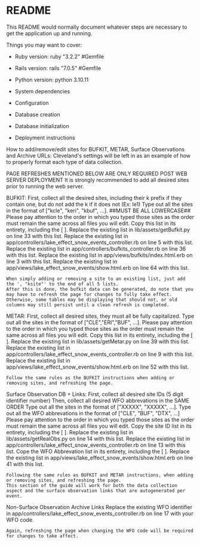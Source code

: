 # README

This README would normally document whatever steps are necessary to get the
application up and running.

Things you may want to cover:

* Ruby version: ruby "3.2.2" #Gemfile
* Rails version: rails "7.0.5" #Gemfile
* Python version: python 3.10.11

* System dependencies

* Configuration

* Database creation

* Database initialization

* Deployment instructions

How to add/remove/edit sites for BUFKIT, METAR, Surface Observations and Archive URLs:
Cleveland's settings will be left in as an example of how to properly format each type of data collection.

PAGE REFRESHES MENTIONED BELOW ARE ONLY REQUIRED POST WEB SERVER DEPLOYMENT
It is strongly recommended to add all desired sites prior to running the web server.

BUFKIT:
    First, collect all the desired sites, including their k prefix if they contain one, but do not add the k if it does not (Ex: le1)
    Type out all the sites in the format of ["kcle", "keri", "kbuf", ...]. ##MUST BE ALL LOWERCASE##
    Please pay attention to the order in which you typed those sites as the order must remain the same across all files you will edit.
    Copy this list in its entirety, including the [ ].
    Replace the existing list in lib/assets/getBufkit.py on line 33 with this list.
    Replace the existing list in app/controllers/lake_effect_snow_events_controller.rb on line 5 with this list.
    Replace the existing list in app/controllers/bufkits_controller.rb on line 36 with this list.
    Replace the existing list in app/views/bufkits/index.html.erb on line 3 with this list.
    Replace the existing list in app/views/lake_effect_snow_events/show.html.erb on line 64 with this list.

    When simply adding or removing a site to an existing list, just add the ', "ksite"' to the end of all 5 lists.
    After this is done, the bufkit data can be generated, do note that you may have to refresh the page for changes to fully take effect.
    Otherwise, some tables may be displaying that should not, or old columns may still persist until a clean refresh is completed.

METAR:
    First, collect all desired sites, they must all be fully capitalized.
    Type out all the sites in the format of ["CLE","ERI","BUF", ...].
    Please pay attention to the order in which you typed those sites as the order must remain the same across all files you will edit.
    Copy this list in its entirety, including the [ ].
    Replace the existing list in lib/assets/getMetar.py on line 39 with this list.
    Replace the existing list in app/controllers/lake_effect_snow_events_controller.rb on line 9 with this list.
    Replace the existing list in app/views/lake_effect_snow_events/show.html.erb on line 52 with this list.

    Follow the same rules as the BUFKIT instructions when adding or removing sites, and refreshing the page.

Surface Observation DB + Links:
    First, collect all desired site IDs (5 digit identifier number)
    Then, collect all desired WFO abbrevations in the SAME ORDER
    Type out all the sites in the format of ["XXXXX", "XXXXX", ...].
    Type out all the WFO abbrevations in the format of ["CLE", "BUF", "DTX", ...]
    Please pay attention to the order in which you typed those sites as the order must remain the same across all files you will edit.
    Copy the site ID list in its entirety, including the [ ].
    Replace the existing list in lib/assets/getRealObs.py on line 14 with this list.
    Replace the existing list in app/controllers/lake_effect_snow_events_controller.rb on line 13 with this list.
    Cope the WFO Abbrevation list  in its entirety, including the [ ].
    Replace the existing list in app/views/lake_effect_snow_events/show.html.erb on line 41 with this list.

    Following the same rules as BUFKIT and METAR instructions, when adding or removing sites, and refreshing the page.
    This section of the guide will work for both the data collection aspect and the surface observation links that are autogenerated per event.

Non-Surface Observation Archive Links
    Replace the existing WFO identifier in app/controllers/lake_effect_snow_events_controller.rb on line 17 with your WFO code.

    Again, refreshing the page when changing the WFO code will be required for changes to take affect.
    

